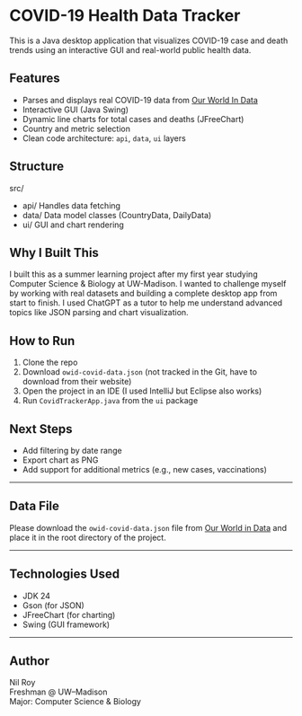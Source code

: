 # COVID-19 Health Data Tracker 

This is a Java desktop application that visualizes COVID-19 case and death trends using an interactive GUI and real-world public health data.

##  Features
- Parses and displays real COVID-19 data from [Our World In Data](https://ourworldindata.org/)
- Interactive GUI (Java Swing)
- Dynamic line charts for total cases and deaths (JFreeChart)
- Country and metric selection
- Clean code architecture: `api`, `data`, `ui` layers

##  Structure
src/
- api/ Handles data fetching
- data/ Data model classes (CountryData, DailyData)
-  ui/ GUI and chart rendering


## Why I Built This
I built this as a summer learning project after my first year studying Computer Science & Biology at UW-Madison. I wanted to challenge myself by working with real datasets and building a complete desktop app from start to finish. I used ChatGPT as a tutor to help me understand advanced topics like JSON parsing and chart visualization.

##  How to Run
1. Clone the repo
2. Download `owid-covid-data.json` (not tracked in the Git, have to download from their website)
3. Open the project in an IDE (I used IntelliJ but Eclipse also works)
4. Run `CovidTrackerApp.java` from the `ui` package

##  Next Steps
- Add filtering by date range
- Export chart as PNG
- Add support for additional metrics (e.g., new cases, vaccinations)

---

## Data File

Please download the `owid-covid-data.json` file from [Our World in Data](https://github.com/owid/covid-19-data) and place it in the root directory of the project.

---

##  Technologies Used
- JDK 24
- Gson (for JSON)
- JFreeChart (for charting)
- Swing (GUI framework)

---

##  Author
Nil Roy  
Freshman @ UW–Madison  
Major: Computer Science & Biology
